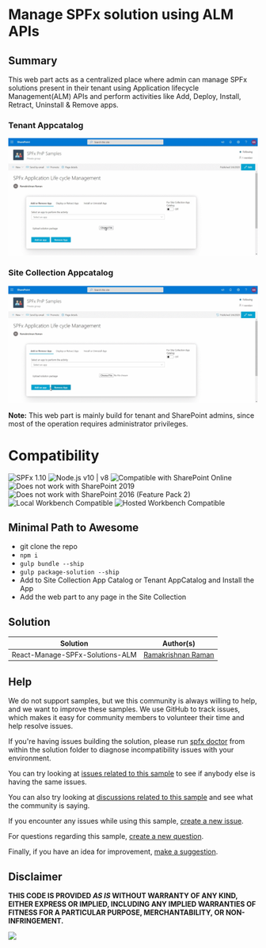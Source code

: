 # Manage SPFx solution using ALM APIs

## Summary

This web part acts as a centralized place where admin can manage SPFx solutions present in their tenant using Application lifecycle Management(ALM) APIs and perform activities like Add, Deploy, Install, Retract, Uninstall & Remove apps.

### Tenant Appcatalog

![Application Lifecycle Management](./assets/SPFxALM.gif)

### Site Collection Appcatalog

![Application Lifecycle Management](./assets/SPFxALMSPAppcatalog.gif)


**Note:**
This web part is mainly build for tenant and SharePoint admins, since most of the operation requires administrator privileges.

# Compatibility

![SPFx 1.10](https://img.shields.io/badge/SPFx-1.10.0-green.svg) 
![Node.js v10 | v8](https://img.shields.io/badge/Node.js-v10%20%7C%20v8-green.svg) 
![Compatible with SharePoint Online](https://img.shields.io/badge/SharePoint%20Online-Compatible-green.svg)
![Does not work with SharePoint 2019](https://img.shields.io/badge/SharePoint%20Server%202019-Incompatible-red.svg)
![Does not work with SharePoint 2016 (Feature Pack 2)](https://img.shields.io/badge/SharePoint%20Server%202016%20(Feature%20Pack%202)-Incompatible-red.svg "SharePoint Server 2016 Feature Pack 2 requires SPFx 1.1")
![Local Workbench Compatible](https://img.shields.io/badge/Local%20Workbench-Compatible-green.svg)
![Hosted Workbench Compatible](https://img.shields.io/badge/Hosted%20Workbench-Compatible-green.svg)

## Minimal Path to Awesome

- git clone the repo
- `npm i`
- `gulp bundle --ship`
- `gulp package-solution --ship`
- Add to Site Collection App Catalog or Tenant AppCatalog and Install the App
- Add the web part to any page in the Site Collection

## Solution

Solution|Author(s)
--------|---------
React-Manage-SPFx-Solutions-ALM|[Ramakrishnan Raman](https://github.com/Ramakrishnan24689)


## Help

We do not support samples, but we this community is always willing to help, and we want to improve these samples. We use GitHub to track issues, which makes it easy for  community members to volunteer their time and help resolve issues.

If you're having issues building the solution, please run [spfx doctor](https://pnp.github.io/cli-microsoft365/cmd/spfx/spfx-doctor/) from within the solution folder to diagnose incompatibility issues with your environment.

You can try looking at [issues related to this sample](https://github.com/pnp/sp-dev-fx-webparts/issues?q=label%3A%22sample%3A%20react-manage-spfx-solutions-alm") to see if anybody else is having the same issues.

You can also try looking at [discussions related to this sample](https://github.com/pnp/sp-dev-fx-webparts/discussions?discussions_q=react-manage-spfx-solutions-alm) and see what the community is saying.

If you encounter any issues while using this sample, [create a new issue](https://github.com/pnp/sp-dev-fx-webparts/issues/new?assignees=&labels=Needs%3A+Triage+%3Amag%3A%2Ctype%3Abug-suspected%2Csample%3A%20react-manage-spfx-solutions-alm&template=bug-report.yml&sample=react-manage-spfx-solutions-alm&authors=@Ramakrishnan24689&title=react-manage-spfx-solutions-alm%20-%20).

For questions regarding this sample, [create a new question](https://github.com/pnp/sp-dev-fx-webparts/issues/new?assignees=&labels=Needs%3A+Triage+%3Amag%3A%2Ctype%3Aquestion%2Csample%3A%20react-manage-spfx-solutions-alm&template=question.yml&sample=react-manage-spfx-solutions-alm&authors=@Ramakrishnan24689&title=react-manage-spfx-solutions-alm%20-%20).

Finally, if you have an idea for improvement, [make a suggestion](https://github.com/pnp/sp-dev-fx-webparts/issues/new?assignees=&labels=Needs%3A+Triage+%3Amag%3A%2Ctype%3Aenhancement%2Csample%3A%20react-manage-spfx-solutions-alm&template=question.yml&sample=react-manage-spfx-solutions-alm&authors=@Ramakrishnan24689&title=react-manage-spfx-solutions-alm%20-%20).

## Disclaimer

**THIS CODE IS PROVIDED *AS IS* WITHOUT WARRANTY OF ANY KIND, EITHER EXPRESS OR IMPLIED, INCLUDING ANY IMPLIED WARRANTIES OF FITNESS FOR A PARTICULAR PURPOSE, MERCHANTABILITY, OR NON-INFRINGEMENT.**


<img src="https://pnptelemetry.azurewebsites.net/sp-dev-fx-webparts/samples/react-manage-spfx-solutions-alm" />
